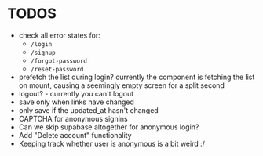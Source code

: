 # TODOS

- check all error states for:
  - `/login`
  - `/signup`
  - `/forgot-password`
  - `/reset-password`
- prefetch the list during login? currently the <List> component is fetching the list on mount, causing a seemingly empty screen for a split second
- logout? - currently you can't logout
- save only when links have changed
- only save if the updated_at hasn't changed
- CAPTCHA for anonymous signins
- Can we skip supabase altogether for anonymous login?
- Add "Delete account" functionality
- Keeping track whether user is anonymous is a bit weird :/
